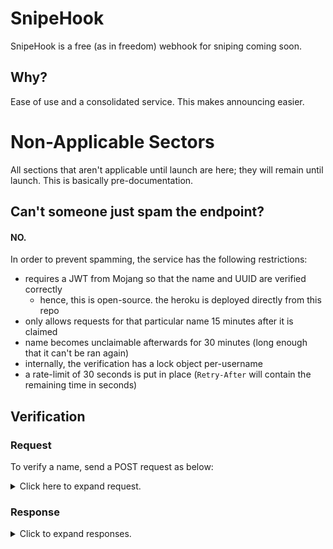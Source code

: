 # SnipeHook
SnipeHook is a free (as in freedom) webhook for sniping coming soon. <!--hosted at https://snipehook.herokuapp.com.-->

## Why?
Ease of use and a consolidated service. This makes announcing easier.

# Non-Applicable Sectors
All sections that aren't applicable until launch are here; they will remain until launch. This is basically pre-documentation.
## Can't someone just spam the endpoint?
<h4> NO. </h4>

In order to prevent spamming, the service has the following restrictions:
 - requires a JWT from Mojang so that the name and UUID are verified correctly
   - hence, this is open-source. the heroku is deployed directly from this repo
 - only allows requests for that particular name 15 minutes after it is claimed
 - name becomes unclaimable afterwards for 30 minutes (long enough that it can't be ran again)
 - internally, the verification has a lock object per-username
 - a rate-limit of 30 seconds is put in place (`Retry-After` will contain the remaining time in seconds)

## Verification
### Request
To verify a name, send a POST request as below:
<details>
  <summary>Click here to expand request.</summary>

All headers provided are **required**. Your request will be denied (see below) unless you provide all headers.
```http
POST https://snipehook.herokuapp.com/verify/$profileName HTTP/1.1
Content-Type: application/json
Authorization: JWT <token>
Accept: application/json

{"name": "$profileName", "id": "$profileID", "wh": {"name": "$sniperName", "icon": "$iconURL"}}
```
</details>
  
### Response
<details>
  <summary>Click to expand responses.</summary>
  
A list of possible responses is found below.
  - Success
    - HTTP Status 200
    - Content of `{}`
  - Invalid Request Error
    - HTTP Status 400
    - Content of `{"msg": "Invalid request. Try again later."}`
  - Authentication Failure
    - HTTP Status 401
    - Content of `{"msg": "Invalid authentication."}`
  - Verification Failure
    - HTTP Status 403
    - Content of `{"msg": "Verification failed." "add": "Check that the account owns the username and try again."}`
  - Webhook Failure
    - HTTP Status 500
    - Content of `{"msg": "Webhook link invalid."`}
      - This is a fuck-up on the service's end, open an issue if this occurs.
  </details>
